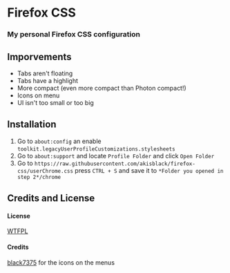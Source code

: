 # Firefox CSS
### My personal Firefox CSS configuration

## Imporvements
- Tabs aren't floating
- Tabs have a highlight
- More compact (even more compact than Photon compact!)
- Icons on menu
- UI isn't too small or too big

## Installation
1. Go to `about:config` an enable `toolkit.legacyUserProfileCustomizations.stylesheets`
2. Go to `about:support` and locate `Profile Folder` and click `Open Folder`
3. Go to `https://raw.githubusercontent.com/akisblack/firefox-css/userChrome.css` press `CTRL + S` and save it to `*Folder you opened in step 2*/chrome`

## Credits and License
#### License
[WTFPL](https://github.com/akisblack/firefox-css/LICENSE)

#### Credits 
[black7375](https://github.com/black7375) for the icons on the menus
